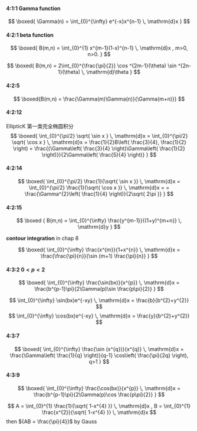 
#### 4:1:1 Gamma function 
$$
\boxed{
\Gamma(n) = \int_{0}^{\infty} e^{-x}x^{n-1} \, \mathrm{d}x
}
$$

#### 4:2:1 beta function 
$$
\boxed{
B(m,n) = \int_{0}^{1} x^{m-1}(1-x)^{n-1} \, \mathrm{d}x ,
m>0, n>0.
} 
$$

$$
\boxed{
B(m,n) = 2\int_{0}^{\frac{\pi}{2}} \cos ^{2m-1}(\theta) \sin ^{2n-1}(\theta)  \, \mathrm{d}\theta 
} 
$$

#### 4:2:5
$$
\boxed{B(m,n) = \frac{\Gamma(m)\Gamma(n)}{\Gamma(m+n)}} 
$$

#### 4:2:12
EllipticK 第一类完全椭圆积分
$$
\boxed{
\int_{0}^{\pi/2} \sqrt{ \sin x } \, \mathrm{d}x =  
\int_{0}^{\pi/2} \sqrt{ \cos x } \, \mathrm{d}x =  
\frac{1}{2}B\left( \frac{3}{4}, \frac{1}{2} \right) = 
\frac{{\Gamma\left( \frac{3}{4} \right)\Gamma\left( \frac{1}{2} \right)}}{2\Gamma\left( \frac{5}{4} \right)}
} 
$$

#### 4:2:14
$$
\boxed{
\int_{0}^{\pi/2} \frac{1}{\sqrt{ \sin x }} \, \mathrm{d}x =
\int_{0}^{\pi/2} \frac{1}{\sqrt{ \cos x }} \, \mathrm{d}x =
= \frac{\Gamma^{2}\left( \frac{1}{4} \right)}{2\sqrt{ 2\pi }}
} 
$$

#### 4:2:15
$$
\boxed {
B(m,n) = \int_{0}^{\infty} 
\frac{y^{m-1}}{(1+y)^{m+n}}
\, \mathrm{d}y 
} 
$$

**contour integration** in chap 8

$$
\boxed{
\int_{0}^{\infty} \frac{x^{m}}{1+x^{n}} \, \mathrm{d}x = 
\frac{\frac{\pi}{n}}{\sin (m+1) \frac{\pi}{n}}
} 
$$

#### 4:3:2  ${0<p<2}$
$$
\boxed{
\int_{0}^{\infty} \frac{\sin(bx)}{x^{p}} \, \mathrm{d}x =
\frac{b^{p-1}\pi}{2\Gamma(p)\sin \frac{p\pi}{2}}
}
$$

$$
\int_{0}^{\infty} \sin(bx)e^{-xy} \, \mathrm{d}x = \frac{b}{b^{2}+y^{2}}
$$
$$
\int_{0}^{\infty} \cos(bx)e^{-xy} \, \mathrm{d}x = \frac{y}{b^{2}+y^{2}}
$$



#### 4:3:7
$$
\boxed{
\int_{0}^{\infty} \frac{\sin (x^{q})}{x^{q}} \, \mathrm{d}x =
\frac{\Gamma\left( \frac{1}{q} \right)}{q-1} \cos\left( \frac{\pi}{2q} \right), q>1
} 
$$

#### 4:3:9
$$
\boxed{
\int_{0}^{\infty} \frac{\cos(bx)}{x^{p}} \, \mathrm{d}x =
\frac{b^{p-1}\pi}{2\Gamma(p)\cos \frac{p\pi}{2}}
}
$$



$$
A = \int_{0}^{1} \frac{1}{\sqrt{ 1-x^{4} }} \, \mathrm{d}x ,
B = \int_{0}^{1} \frac{x^{2}}{\sqrt{ 1-x^{4} }} \, \mathrm{d}x 
$$
then ${AB = \frac{\pi}{4}}$  by Gauss